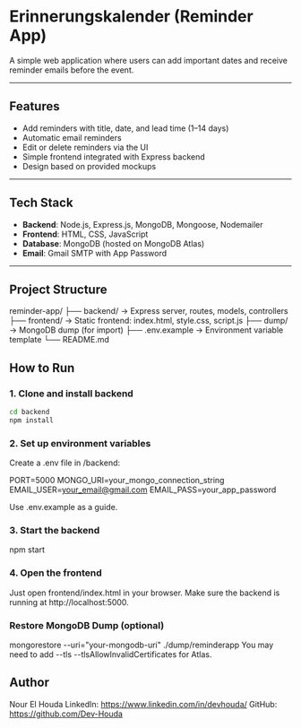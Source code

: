 # Erinnerungskalender (Reminder App)

A simple web application where users can add important dates and receive reminder emails before the event.

---

## Features

-  Add reminders with title, date, and lead time (1–14 days)
-  Automatic email reminders
-  Edit or delete reminders via the UI
-  Simple frontend integrated with Express backend
-  Design based on provided mockups

---

## Tech Stack

- **Backend**: Node.js, Express.js, MongoDB, Mongoose, Nodemailer
- **Frontend**: HTML, CSS, JavaScript
- **Database**: MongoDB (hosted on MongoDB Atlas)
- **Email**: Gmail SMTP with App Password

---

## Project Structure

reminder-app/
├── backend/ → Express server, routes, models, controllers
├── frontend/ → Static frontend: index.html, style.css, script.js
├── dump/ → MongoDB dump (for import)
├── .env.example → Environment variable template
└── README.md

## How to Run

### 1. Clone and install backend

```bash
cd backend
npm install

```

### 2. Set up environment variables

Create a .env file in /backend:

PORT=5000
MONGO_URI=your_mongo_connection_string
EMAIL_USER=your_email@gmail.com
EMAIL_PASS=your_app_password

Use .env.example as a guide.

### 3. Start the backend

npm start

### 4. Open the frontend

Just open frontend/index.html in your browser.
Make sure the backend is running at http://localhost:5000.

### Restore MongoDB Dump (optional)

mongorestore --uri="your-mongodb-uri" ./dump/reminderapp
You may need to add --tls --tlsAllowInvalidCertificates for Atlas.

## Author

Nour El Houda
LinkedIn: https://www.linkedin.com/in/devhouda/
GitHub: https://github.com/Dev-Houda
